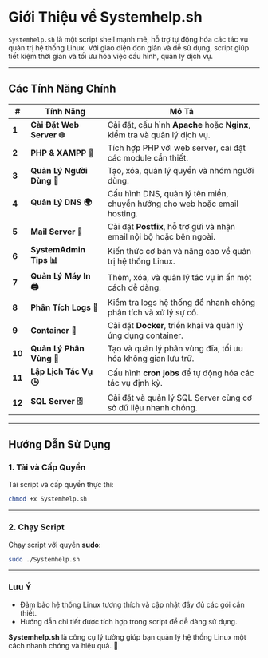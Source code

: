 # **Giới Thiệu về Systemhelp.sh**

`Systemhelp.sh` là một script shell mạnh mẽ, hỗ trợ tự động hóa các tác vụ quản trị hệ thống Linux. Với giao diện đơn giản và dễ sử dụng, script giúp tiết kiệm thời gian và tối ưu hóa việc cấu hình, quản lý dịch vụ.

---

## **Các Tính Năng Chính**

| **#** | **Tính Năng**                    | **Mô Tả**                                                                               |
|-------|----------------------------------|----------------------------------------------------------------------------------------|
| **1** | **Cài Đặt Web Server 🌐**         | Cài đặt, cấu hình **Apache** hoặc **Nginx**, kiểm tra và quản lý dịch vụ.               |
| **2** | **PHP & XAMPP 🔧**               | Tích hợp PHP với web server, cài đặt các module cần thiết.                              |
| **3** | **Quản Lý Người Dùng 👥**         | Tạo, xóa, quản lý quyền và nhóm người dùng.                                            |
| **4** | **Quản Lý DNS 🌍**                | Cấu hình DNS, quản lý tên miền, chuyển hướng cho web hoặc email hosting.                |
| **5** | **Mail Server 📧**               | Cài đặt **Postfix**, hỗ trợ gửi và nhận email nội bộ hoặc bên ngoài.                    |
| **6** | **SystemAdmin Tips 📊**          | Kiến thức cơ bản và nâng cao về quản trị hệ thống Linux.                                |
| **7** | **Quản Lý Máy In 🖨️**            | Thêm, xóa, và quản lý tác vụ in ấn một cách dễ dàng.                                   |
| **8** | **Phân Tích Logs 📂**             | Kiểm tra logs hệ thống để nhanh chóng phân tích và xử lý sự cố.                         |
| **9** | **Container 🐳**                 | Cài đặt **Docker**, triển khai và quản lý ứng dụng container.                           |
| **10**| **Quản Lý Phân Vùng 💾**          | Tạo và quản lý phân vùng đĩa, tối ưu hóa không gian lưu trữ.                            |
| **11**| **Lập Lịch Tác Vụ 🕒**            | Cấu hình **cron jobs** để tự động hóa các tác vụ định kỳ.                               |
| **12**| **SQL Server 🗄️**                | Cài đặt và quản lý SQL Server cùng cơ sở dữ liệu nhanh chóng.                           |

---

## **Hướng Dẫn Sử Dụng**

### **1. Tải và Cấp Quyền**

Tải script và cấp quyền thực thi:

```bash
chmod +x Systemhelp.sh
```

---

### **2. Chạy Script**

Chạy script với quyền **sudo**:

```bash
sudo ./Systemhelp.sh
```

---

### **Lưu Ý**

- Đảm bảo hệ thống Linux tương thích và cập nhật đầy đủ các gói cần thiết.  
- Hướng dẫn chi tiết được tích hợp trong script để dễ dàng sử dụng.  

**Systemhelp.sh** là công cụ lý tưởng giúp bạn quản lý hệ thống Linux một cách nhanh chóng và hiệu quả. 🚀
